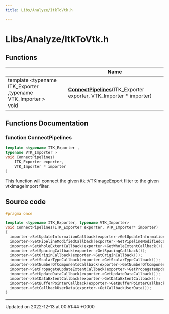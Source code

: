 ```yaml
---
title: Libs/Analyze/ItkToVtk.h

---
```


# Libs/Analyze/ItkToVtk.h



## Functions

|                | Name           |
| -------------- | -------------- |
| template <typename ITK_Exporter ,typename VTK_Importer \> <br>void | **[ConnectPipelines](../Files/ItkToVtk_8h.md#function-connectpipelines)**(ITK_Exporter exporter, VTK_Importer * importer) |


## Functions Documentation

### function ConnectPipelines

```cpp
template <typename ITK_Exporter ,
typename VTK_Importer >
void ConnectPipelines(
    ITK_Exporter exporter,
    VTK_Importer * importer
)
```


This function will connect the given itk::VTKImageExport filter to the given vtkImageImport filter. 




## Source code

```cpp
#pragma once

template <typename ITK_Exporter, typename VTK_Importer>
void ConnectPipelines(ITK_Exporter exporter, VTK_Importer* importer)
{
  importer->SetUpdateInformationCallback(exporter->GetUpdateInformationCallback());
  importer->SetPipelineModifiedCallback(exporter->GetPipelineModifiedCallback());
  importer->SetWholeExtentCallback(exporter->GetWholeExtentCallback());
  importer->SetSpacingCallback(exporter->GetSpacingCallback());
  importer->SetOriginCallback(exporter->GetOriginCallback());
  importer->SetScalarTypeCallback(exporter->GetScalarTypeCallback());
  importer->SetNumberOfComponentsCallback(exporter->GetNumberOfComponentsCallback());
  importer->SetPropagateUpdateExtentCallback(exporter->GetPropagateUpdateExtentCallback());
  importer->SetUpdateDataCallback(exporter->GetUpdateDataCallback());
  importer->SetDataExtentCallback(exporter->GetDataExtentCallback());
  importer->SetBufferPointerCallback(exporter->GetBufferPointerCallback());
  importer->SetCallbackUserData(exporter->GetCallbackUserData());
}
```


-------------------------------

Updated on 2022-12-13 at 00:51:44 +0000
